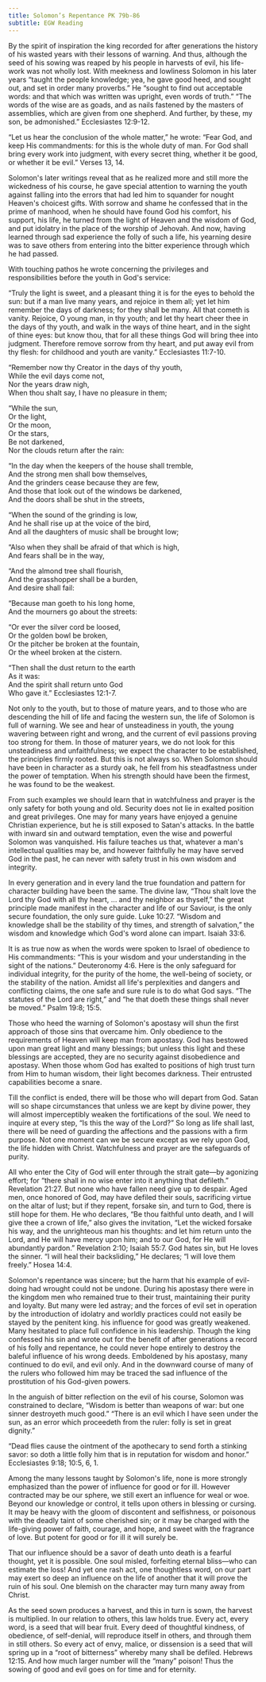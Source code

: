 ```yaml
---
title: Solomon’s Repentance PK 79b-86
subtitle: EGW Reading
---
```


By the spirit of inspiration the king recorded for after generations the history of his wasted years with their lessons of warning. And thus, although the seed of his sowing was reaped by his people in harvests of evil, his life-work was not wholly lost. With meekness and lowliness Solomon in his later years “taught the people knowledge; yea, he gave good heed, and sought out, and set in order many proverbs.” He “sought to find out acceptable words: and that which was written was upright, even words of truth.” “The words of the wise are as goads, and as nails fastened by the masters of assemblies, which are given from one shepherd. And further, by these, my son, be admonished.” Ecclesiastes 12:9-12.

“Let us hear the conclusion of the whole matter,” he wrote: “Fear God, and keep His commandments: for this is the whole duty of man. For God shall bring every work into judgment, with every secret thing, whether it be good, or whether it be evil.” Verses 13, 14.

Solomon's later writings reveal that as he realized more and still more the wickedness of his course, he gave special attention to warning the youth against falling into the errors that had led him to squander for nought Heaven's choicest gifts. With sorrow and shame he confessed that in the prime of manhood, when he should have found God his comfort, his support, his life, he turned from the light of Heaven and the wisdom of God, and put idolatry in the place of the worship of Jehovah. And now, having learned through sad experience the folly of such a life, his yearning desire was to save others from entering into the bitter experience through which he had passed.

With touching pathos he wrote concerning the privileges and responsibilities before the youth in God's service:

“Truly the light is sweet, and a pleasant thing it is for the eyes to behold the sun: but if a man live many years, and rejoice in them all; yet let him remember the days of darkness; for they shall be many. All that cometh is vanity. Rejoice, O young man, in thy youth; and let thy heart cheer thee in the days of thy youth, and walk in the ways of thine heart, and in the sight of thine eyes: but know thou, that for all these things God will bring thee into judgment. Therefore remove sorrow from thy heart, and put away evil from thy flesh: for childhood and youth are vanity.” Ecclesiastes 11:7-10.

“Remember now thy Creator in the days of thy youth,\
While the evil days come not,\
Nor the years draw nigh,\
When thou shalt say, I have no pleasure in them;

“While the sun,\
Or the light,\
Or the moon,\
Or the stars,\
Be not darkened,\
Nor the clouds return after the rain:

“In the day when the keepers of the house shall tremble,\
And the strong men shall bow themselves,\
And the grinders cease because they are few,\
And those that look out of the windows be darkened,\
And the doors shall be shut in the streets,

“When the sound of the grinding is low,\
And he shall rise up at the voice of the bird,\
And all the daughters of music shall be brought low;

“Also when they shall be afraid of that which is high,\
And fears shall be in the way,

“And the almond tree shall flourish,\
And the grasshopper shall be a burden,\
And desire shall fail:

“Because man goeth to his long home,\
And the mourners go about the streets:

“Or ever the silver cord be loosed,\
Or the golden bowl be broken,\
Or the pitcher be broken at the fountain,\
Or the wheel broken at the cistern.

“Then shall the dust return to the earth\
As it was:\
And the spirit shall return unto God\
Who gave it.” Ecclesiastes 12:1-7.

Not only to the youth, but to those of mature years, and to those who are descending the hill of life and facing the western sun, the life of Solomon is full of warning. We see and hear of unsteadiness in youth, the young wavering between right and wrong, and the current of evil passions proving too strong for them. In those of maturer years, we do not look for this unsteadiness and unfaithfulness; we expect the character to be established, the principles firmly rooted. But this is not always so. When Solomon should have been in character as a sturdy oak, he fell from his steadfastness under the power of temptation. When his strength should have been the firmest, he was found to be the weakest.

From such examples we should learn that in watchfulness and prayer is the only safety for both young and old. Security does not lie in exalted position and great privileges. One may for many years have enjoyed a genuine Christian experience, but he is still exposed to Satan's attacks. In the battle with inward sin and outward temptation, even the wise and powerful Solomon was vanquished. His failure teaches us that, whatever a man's intellectual qualities may be, and however faithfully he may have served God in the past, he can never with safety trust in his own wisdom and integrity.

In every generation and in every land the true foundation and pattern for character building have been the same. The divine law, “Thou shalt love the Lord thy God with all thy heart, ... and thy neighbor as thyself,” the great principle made manifest in the character and life of our Saviour, is the only secure foundation, the only sure guide. Luke 10:27. “Wisdom and knowledge shall be the stability of thy times, and strength of salvation,” the wisdom and knowledge which God's word alone can impart. Isaiah 33:6.

It is as true now as when the words were spoken to Israel of obedience to His commandments: “This is your wisdom and your understanding in the sight of the nations.” Deuteronomy 4:6. Here is the only safeguard for individual integrity, for the purity of the home, the well-being of society, or the stability of the nation. Amidst all life's perplexities and dangers and conflicting claims, the one safe and sure rule is to do what God says. “The statutes of the Lord are right,” and “he that doeth these things shall never be moved.” Psalm 19:8; 15:5.

Those who heed the warning of Solomon's apostasy will shun the first approach of those sins that overcame him. Only obedience to the requirements of Heaven will keep man from apostasy. God has bestowed upon man great light and many blessings; but unless this light and these blessings are accepted, they are no security against disobedience and apostasy. When those whom God has exalted to positions of high trust turn from Him to human wisdom, their light becomes darkness. Their entrusted capabilities become a snare.

Till the conflict is ended, there will be those who will depart from God. Satan will so shape circumstances that unless we are kept by divine power, they will almost imperceptibly weaken the fortifications of the soul. We need to inquire at every step, “Is this the way of the Lord?” So long as life shall last, there will be need of guarding the affections and the passions with a firm purpose. Not one moment can we be secure except as we rely upon God, the life hidden with Christ. Watchfulness and prayer are the safeguards of purity.

All who enter the City of God will enter through the strait gate—by agonizing effort; for “there shall in no wise enter into it anything that defileth.” Revelation 21:27. But none who have fallen need give up to despair. Aged men, once honored of God, may have defiled their souls, sacrificing virtue on the altar of lust; but if they repent, forsake sin, and turn to God, there is still hope for them. He who declares, “Be thou faithful unto death, and I will give thee a crown of life,” also gives the invitation, “Let the wicked forsake his way, and the unrighteous man his thoughts: and let him return unto the Lord, and He will have mercy upon him; and to our God, for He will abundantly pardon.” Revelation 2:10; Isaiah 55:7. God hates sin, but He loves the sinner. “I will heal their backsliding,” He declares; “I will love them freely.” Hosea 14:4.

Solomon's repentance was sincere; but the harm that his example of evil-doing had wrought could not be undone. During his apostasy there were in the kingdom men who remained true to their trust, maintaining their purity and loyalty. But many were led astray; and the forces of evil set in operation by the introduction of idolatry and worldly practices could not easily be stayed by the penitent king. his influence for good was greatly weakened. Many hesitated to place full confidence in his leadership. Though the king confessed his sin and wrote out for the benefit of after generations a record of his folly and repentance, he could never hope entirely to destroy the baleful influence of his wrong deeds. Emboldened by his apostasy, many continued to do evil, and evil only. And in the downward course of many of the rulers who followed him may be traced the sad influence of the prostitution of his God-given powers.

In the anguish of bitter reflection on the evil of his course, Solomon was constrained to declare, “Wisdom is better than weapons of war: but one sinner destroyeth much good.” “There is an evil which I have seen under the sun, as an error which proceedeth from the ruler: folly is set in great dignity.”

“Dead flies cause the ointment of the apothecary to send forth a stinking savor: so doth a little folly him that is in reputation for wisdom and honor.” Ecclesiastes 9:18; 10:5, 6, 1.

Among the many lessons taught by Solomon's life, none is more strongly emphasized than the power of influence for good or for ill. However contracted may be our sphere, we still exert an influence for weal or woe. Beyond our knowledge or control, it tells upon others in blessing or cursing. It may be heavy with the gloom of discontent and selfishness, or poisonous with the deadly taint of some cherished sin; or it may be charged with the life-giving power of faith, courage, and hope, and sweet with the fragrance of love. But potent for good or for ill it will surely be.

That our influence should be a savor of death unto death is a fearful thought, yet it is possible. One soul misled, forfeiting eternal bliss—who can estimate the loss! And yet one rash act, one thoughtless word, on our part may exert so deep an influence on the life of another that it will prove the ruin of his soul. One blemish on the character may turn many away from Christ.

As the seed sown produces a harvest, and this in turn is sown, the harvest is multiplied. In our relation to others, this law holds true. Every act, every word, is a seed that will bear fruit. Every deed of thoughtful kindness, of obedience, of self-denial, will reproduce itself in others, and through them in still others. So every act of envy, malice, or dissension is a seed that will spring up in a “root of bitterness” whereby many shall be defiled. Hebrews 12:15. And how much larger number will the “many” poison! Thus the sowing of good and evil goes on for time and for eternity.